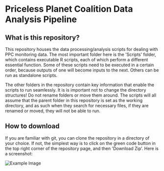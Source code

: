# Priceless Planet Coalition Data Analysis Pipeline

## What is this repository?
This repository houses the data processing/analysis scripts for dealing with PPC
monitoring data. The most important folder here is the 'Scripts' folder, which 
contains executable R scripts, each of which perform a different essential function.
Some of these scripts need to be executed in a certain order, because outputs of
one will become inputs to the next. Others can be run as standalone scripts. 

The other folders in the repository contain key information that enable the scripts
to run seamlessly. It is is important not to change the directory structures! Do
not rename folders or move them around. The scripts will all assume that the parent
folder in this repository is set as the working directory, and as such when they
search for necessary files, if they are renamed or moved, they will not be able to
run.


## How to download
If you are familiar with git, you can clone the repository in a directory of your 
choice. If not, the simplest way is to click on the green code button in the top
right corner of the repository page, and then 'Download Zip'. Here is a screenshot:

![Example Image](download_instructions_1.png)


